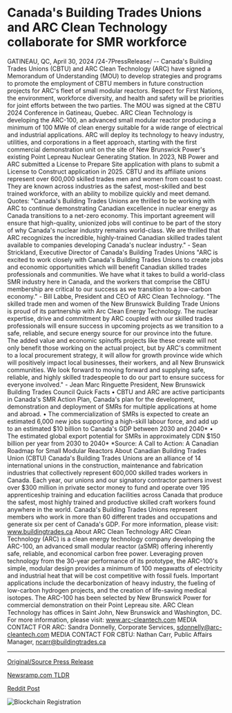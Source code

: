 # Canada's Building Trades Unions and ARC Clean Technology collaborate for SMR workforce

GATINEAU, QC, April 30, 2024 /24-7PressRelease/ -- Canada's Building Trades Unions (CBTU) and ARC Clean Technology (ARC) have signed a Memorandum of Understanding (MOU) to develop strategies and programs to promote the employment of CBTU members in future construction projects for ARC's fleet of small modular reactors. Respect for First Nations, the environment, workforce diversity, and health and safety will be priorities for joint efforts between the two parties.  The MOU was signed at the CBTU 2024 Conference in Gatineau, Quebec.  ARC Clean Technology is developing the ARC-100, an advanced small modular reactor producing a minimum of 100 MWe of clean energy suitable for a wide range of electrical and industrial applications. ARC will deploy its technology to heavy industry, utilities, and corporations in a fleet approach, starting with the first commercial demonstration unit on the site of New Brunswick Power's existing Point Lepreau Nuclear Generating Station. In 2023, NB Power and ARC submitted a License to Prepare Site application with plans to submit a License to Construct application in 2025.  CBTU and its affiliate unions represent over 600,000 skilled trades men and women from coast to coast. They are known across industries as the safest, most-skilled and best trained workforce, with an ability to mobilize quickly and meet demand.  Quotes:  "Canada's Building Trades Unions are thrilled to be working with ARC to continue demonstrating Canadian excellence in nuclear energy as Canada transitions to a net-zero economy. This important agreement will ensure that high-quality, unionized jobs will continue to be part of the story of why Canada's nuclear industry remains world-class. We are thrilled that ARC recognizes the incredible, highly-trained Canadian skilled trades talent available to companies developing Canada's nuclear industry."  -	Sean Strickland, Executive Director of Canada's Building Trades Unions  "ARC is excited to work closely with Canada's Building Trades Unions to create jobs and economic opportunities which will benefit Canadian skilled trades professionals and communities. We have what it takes to build a world-class SMR industry here in Canada, and the workers that comprise the CBTU membership are critical to our success as we transition to a low-carbon economy."  -	Bill Labbe, President and CEO of ARC Clean Technology.  "The skilled trade men and women of the New Brunswick Building Trade Unions is proud of its partnership with Arc Clean Energy Technology. The nuclear expertise, drive and commitment by ARC coupled with our skilled trades professionals will ensure success in upcoming projects as we transition to a safe, reliable, and secure energy source for our province into the future. The added value and economic spinoffs projects like these create will not only benefit those working on the actual project, but by ARC's commitment to a local procurement strategy, it will allow for growth province wide which will positively impact local businesses, their workers, and all New Brunswick communities. We look forward to moving forward and supplying safe, reliable, and highly skilled tradespeople to do our part to ensure success for everyone involved."  -	Jean Marc Ringuette President, New Brunswick Building Trades Council  Quick Facts  •	CBTU and ARC are active participants in Canada's SMR Action Plan, Canada's plan for the development, demonstration and deployment of SMRs for multiple applications at home and abroad.  •	The commercialization of SMRs is expected to create an estimated 6,000 new jobs supporting a high-skill labour force, and add up to an estimated $10 billion to Canada's GDP between 2030 and 2040*  •	The estimated global export potential for SMRs in approximately CDN $150 billion per year from 2030 to 2040* *Source: A Call to Action: A Canadian Roadmap for Small Modular Reactors  About Canadian Building Trades Union (CBTU)  Canada's Building Trades Unions are an alliance of 14 international unions in the construction, maintenance and fabrication industries that collectively represent 600,000 skilled trades workers in Canada. Each year, our unions and our signatory contractor partners invest over $300 million in private sector money to fund and operate over 195 apprenticeship training and education facilities across Canada that produce the safest, most highly trained and productive skilled craft workers found anywhere in the world. Canada's Building Trades Unions represent members who work in more than 60 different trades and occupations and generate six per cent of Canada's GDP.  For more information, please visit: www.buildingtrades.ca  About ARC Clean Technology   ARC Clean Technology (ARC) is a clean energy technology company developing the ARC-100, an advanced small modular reactor (aSMR) offering inherently safe, reliable, and economical carbon free power. Leveraging proven technology from the 30-year performance of its prototype, the ARC-100's simple, modular design provides a minimum of 100 megawatts of electricity and industrial heat that will be cost competitive with fossil fuels. Important applications include the decarbonization of heavy industry, the fueling of low-carbon hydrogen projects, and the creation of life-saving medical isotopes. The ARC-100 has been selected by New Brunswick Power for commercial demonstration on their Point Lepreau site. ARC Clean Technology has offices in Saint John, New Brunswick and Washington, DC.  For more information, please visit: www.arc-cleantech.com  MEDIA CONTACT FOR ARC: Sandra Donnelly, Corporate Services, sdonnelly@arc-cleantech.com  MEDIA CONTACT FOR CBTU: Nathan Carr, Public Affairs Manager, ncarr@buildingtrades.ca 

---

[Original/Source Press Release](https://www.24-7pressrelease.com/press-release/510468/canadas-building-trades-unions-and-arc-clean-technology-collaborate-for-smr-workforce)
                    

[Newsramp.com TLDR](https://newsramp.com/curated-news/cbtu-and-arc-clean-technology-sign-mou-for-small-modular-reactor-employment/54e26896e8e0044be55a5ee2965c7c28) 

 



[Reddit Post](https://www.reddit.com/r/Energy_Climate_News/comments/1cgmru0/cbtu_and_arc_clean_technology_sign_mou_for_small/) 



![Blockchain Registration](https://cdn.newsramp.app/24-7PressRelease/qrcode/244/30/evenlUEC.webp)